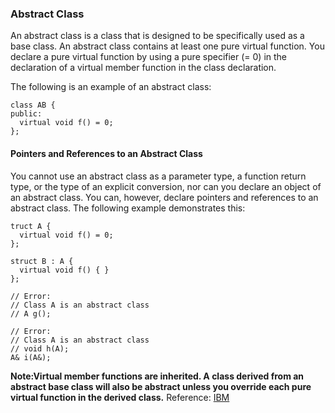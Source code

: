 ### Abstract Class 
An abstract class is a class that is designed to be specifically used as a base class. An abstract class contains at least one pure virtual function.
You declare a pure virtual function by using a pure specifier (= 0) in the declaration of a virtual member function in the class declaration.                      

The following is an example of an abstract class:               
```
class AB {
public:
  virtual void f() = 0;
};
```
#### Pointers and References to an Abstract Class
You cannot use an abstract class as a parameter type, a function return type, or the type of an explicit conversion, nor can you declare an object of an abstract class.
You can, however, declare pointers and references to an abstract class. The following example demonstrates this:                               
```
truct A {
  virtual void f() = 0;
};

struct B : A {
  virtual void f() { }
};

// Error:
// Class A is an abstract class
// A g();

// Error:
// Class A is an abstract class
// void h(A);
A& i(A&);
```
**Note:Virtual member functions are inherited. A class derived from an abstract base class will also be abstract unless you override each pure virtual function in the derived class.**
Reference: [IBM](https://www.ibm.com/docs/en/zos/2.4.0?topic=only-abstract-classes-c) 

